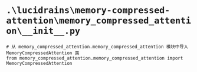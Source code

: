 # `.\lucidrains\memory-compressed-attention\memory_compressed_attention\__init__.py`

```
# 从 memory_compressed_attention.memory_compressed_attention 模块中导入 MemoryCompressedAttention 类
from memory_compressed_attention.memory_compressed_attention import MemoryCompressedAttention
```